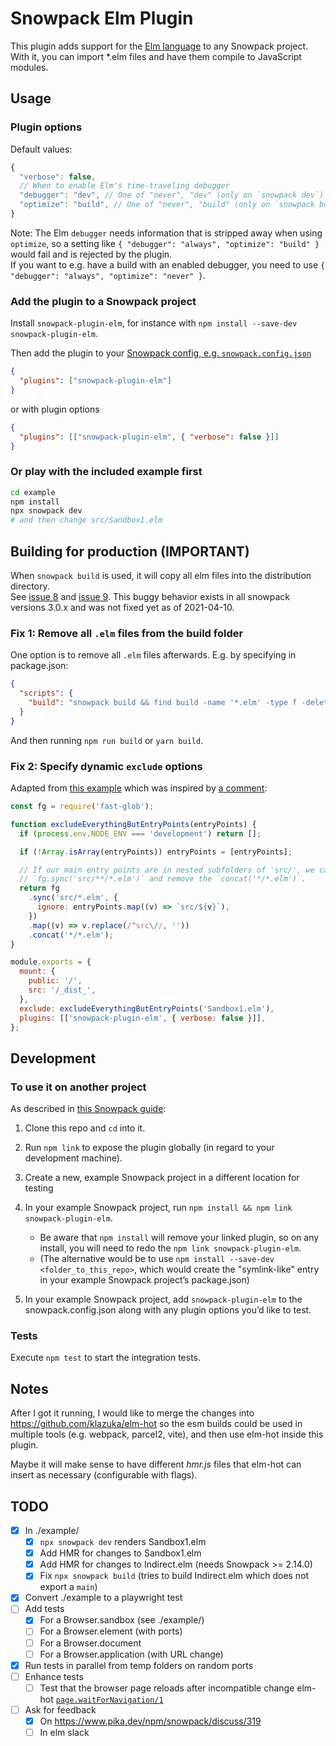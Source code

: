 # Snowpack Elm Plugin

This plugin adds support for the [Elm language](https://elm-lang.org) to any Snowpack project. With it, you can import \*.elm files and have them compile to JavaScript modules.

## Usage

### Plugin options

Default values:

```js
{
  "verbose": false,
  // When to enable Elm's time-traveling debugger
  "debugger": "dev", // One of "never", "dev" (only on `snowpack dev`) or "always"
  "optimize": "build", // One of "never", "build" (only on `snowpack build`) or "always"
}
```

Note: The Elm `debugger` needs information that is stripped away when using `optimize`, so a setting like `{ "debugger": "always", "optimize": "build" }` would fail and is rejected by the plugin.  
If you want to e.g. have a build with an enabled debugger, you need to use `{ "debugger": "always", "optimize": "never" }`.

### Add the plugin to a Snowpack project

Install `snowpack-plugin-elm`, for instance with `npm install --save-dev snowpack-plugin-elm`.

Then add the plugin to your [Snowpack config, e.g. `snowpack.config.json`](https://www.snowpack.dev/#config-files)

```json
{
  "plugins": ["snowpack-plugin-elm"]
}
```

or with plugin options

```json
{
  "plugins": [["snowpack-plugin-elm", { "verbose": false }]]
}
```

### Or play with the included example first

```sh
cd example
npm install
npx snowpack dev
# and then change src/Sandbox1.elm
```

## Building for production (IMPORTANT)

When `snowpack build` is used, it will copy all elm files into the distribution directory.  
See [issue 8](https://github.com/marc136/snowpack-plugin-elm/issues/8) and [issue 9](https://github.com/marc136/snowpack-plugin-elm/issues/9).
This buggy behavior exists in all snowpack versions 3.0.x and was not fixed yet as of 2021-04-10.

### Fix 1: Remove all `.elm` files from the build folder
One option is to remove all `.elm` files afterwards. E.g. by specifying in package.json:

```json
{
  "scripts": {
    "build": "snowpack build && find build -name '*.elm' -type f -delete"
  }
}
```

And then running `npm run build` or `yarn build`.


### Fix 2: Specify dynamic `exclude` options

Adapted from [this example](https://github.com/marc136/snowpack-template-elm/blob/main/snowpack.config.js) which was inspired by [a comment](https://github.com/marc136/snowpack-plugin-elm/issues/8#issuecomment-810657940):

```js
const fg = require('fast-glob');

function excludeEverythingButEntryPoints(entryPoints) {
  if (process.env.NODE_ENV === 'development') return [];

  if (!Array.isArray(entryPoints)) entryPoints = [entryPoints];

  // If our main entry points are in nested subfolders of 'src/', we can instead use
  // `fg.sync('src/**/*.elm')` and remove the `concat('*/*.elm')`.
  return fg
    .sync('src/*.elm', {
      ignore: entryPoints.map((v) => `src/${v}`),
    })
    .map((v) => v.replace(/^src\//, ''))
    .concat('*/*.elm');
}

module.exports = {
  mount: {
    public: '/',
    src: '/_dist_',
  },
  exclude: excludeEverythingButEntryPoints('Sandbox1.elm'),
  plugins: [['snowpack-plugin-elm', { verbose: false }]],
};
```


## Development

### To use it on another project

As described in [this Snowpack guide](https://www.snowpack.dev/guides/plugins#develop-and-test):

1. Clone this repo and `cd` into it.

2. Run `npm link` to expose the plugin globally (in regard to your development machine).

3. Create a new, example Snowpack project in a different location for testing

4. In your example Snowpack project, run `npm install && npm link snowpack-plugin-elm`.

   - Be aware that `npm install` will remove your linked plugin, so on any install, you will need to redo the `npm link snowpack-plugin-elm`.
   - (The alternative would be to use `npm install --save-dev <folder_to_this_repo>`, which would create the "symlink-like" entry in your example Snowpack project’s package.json)

5. In your example Snowpack project, add `snowpack-plugin-elm` to the snowpack.config.json along with any plugin options you’d like to test.

### Tests

Execute `npm test` to start the integration tests.

## Notes

After I got it running, I would like to merge the changes into https://github.com/klazuka/elm-hot so the esm builds could be used in multiple tools (e.g. webpack, parcel2, vite), and then use elm-hot inside this plugin.

Maybe it will make sense to have different _hmr.js_ files that elm-hot can insert as necessary (configurable with flags).

## TODO

- [x] In ./example/
  - [x] `npx snowpack dev` renders Sandbox1.elm
  - [x] Add HMR for changes to Sandbox1.elm
  - [x] Add HMR for changes to Indirect.elm (needs Snowpack >= 2.14.0)
  - [x] Fix `npx snowpack build` (tries to build Indirect.elm which does not export a `main`)
- [x] Convert ./example to a playwright test
- [ ] Add tests
  - [x] For a Browser.sandbox (see ./example/)
  - [ ] For a Browser.element (with ports)
  - [ ] For a Browser.document
  - [ ] For a Browser.application (with URL change)
- [x] Run tests in parallel from temp folders on random ports
- [ ] Enhance tests
  - [ ] Test that the browser page reloads after incompatible change elm-hot [`page.waitForNavigation/1`](https://playwright.dev/#version=v1.4.2&path=docs%2Fapi.md&q=pagewaitfornavigationoptions)
- [ ] Ask for feedback
  - [x] On https://www.pika.dev/npm/snowpack/discuss/319
  - [ ] In elm slack
